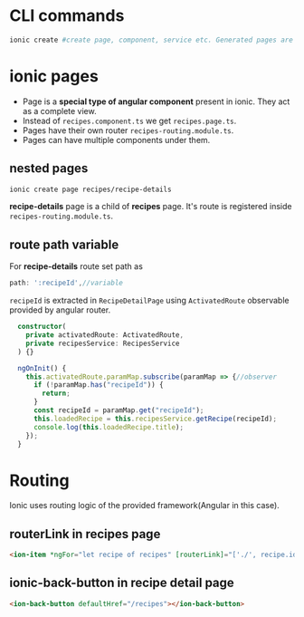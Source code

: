 # CLI commands
```sh
ionic create #create page, component, service etc. Generated pages are lazy loaded.
```

# ionic pages
- Page is a **special type of angular component** present in ionic. They act as a complete view.
- Instead of ```recipes.component.ts``` we get ```recipes.page.ts```.
- Pages have their own router ```recipes-routing.module.ts```.
- Pages can have multiple components under them.

## nested pages
```sh
ionic create page recipes/recipe-details
```
**recipe-details** page is a child of **recipes** page. It's route is registered inside ```recipes-routing.module.ts```.

## route path variable
For **recipe-details** route set path as
```ts
path: ':recipeId',//variable
```
```recipeId``` is extracted in ```RecipeDetailPage``` using ```ActivatedRoute``` observable provided by angular router.
```ts
  constructor(
    private activatedRoute: ActivatedRoute,
    private recipesService: RecipesService
  ) {}

  ngOnInit() {
    this.activatedRoute.paramMap.subscribe(paramMap => {//observer
      if (!paramMap.has("recipeId")) {
        return;
      }
      const recipeId = paramMap.get("recipeId");
      this.loadedRecipe = this.recipesService.getRecipe(recipeId);
      console.log(this.loadedRecipe.title);
    });
  }
```

# Routing
Ionic uses routing logic of the provided framework(Angular in this case).
## routerLink in recipes page
```html
<ion-item *ngFor="let recipe of recipes" [routerLink]="['./', recipe.id]">
```

## ionic-back-button in recipe detail page
```html
<ion-back-button defaultHref="/recipes"></ion-back-button>
```